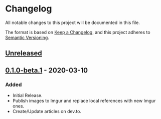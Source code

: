 # Changelog

All notable changes to this project will be documented in this file.

The format is based on [Keep a Changelog](https://keepachangelog.com/en/1.0.0/),
and this project adheres to [Semantic Versioning](https://semver.org/spec/v2.0.0.html).

## [Unreleased]

## [0.1.0-beta.1] - 2020-03-10
### Added
- Initial Release.
- Publish images to Imgur and replace local references with new Imgur ones.
- Create/Update articles on dev.to.

[Unreleased]: https://gitlab.com/hmajid2301/markdown-to-devto/-/compare/release%2F0.1.0-beta.1...master
[0.1.0-beta.1]: https://gitlab.com/hmajid2301/markdown-to-devto/-/tags/release%2F0.1.0-beta.1